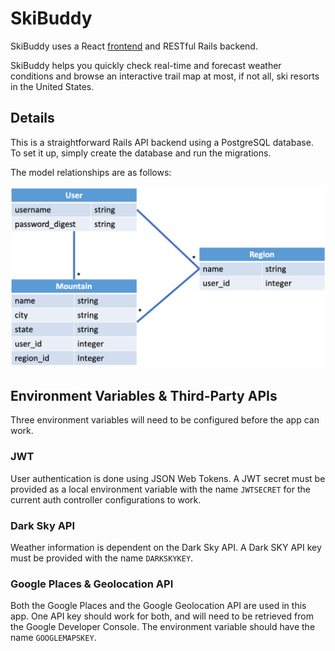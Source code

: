 # SkiBuddy

SkiBuddy uses a React [frontend](https://github.com/imanj12/skibuddy-frontend) and RESTful Rails backend.

SkiBuddy helps you quickly check real-time and forecast weather conditions and browse an interactive trail map at most, if not all, ski resorts in the United States.

## Details

This is a straightforward Rails API backend using a PostgreSQL database. To set it up, simply create the database and run the migrations.

The model relationships are as follows:

![SkiBuddy Models](storage/skibuddy_models.png?raw=true "SkiBuddy Models")

## Environment Variables & Third-Party APIs

Three environment variables will need to be configured before the app can work.

### JWT

User authentication is done using JSON Web Tokens. A JWT secret must be provided as a local environment variable with the name `JWTSECRET` for the current auth controller configurations to work.

### Dark Sky API

Weather information is dependent on the Dark Sky API. A Dark SKY API key must be provided with the name `DARKSKYKEY`.

### Google Places & Geolocation API

Both the Google Places and the Google Geolocation API are used in this app. One API key should work for both, and will need to be retrieved from the Google Developer Console. The environment variable should have the name `GOOGLEMAPSKEY`.
